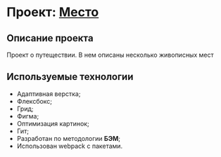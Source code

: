 # Проект: [Место](https://hotess.github.io/mesto/)

Описание проекта
--------------------

Проект о путеществии. В нем описаны несколько живописных мест

Используемые технологии
-----------------------------------
* Адаптивная верстка;
* Флексбокс;
* Грид;
* Фигма;
* Оптимизация картинок;
* Гит;
* Разработан по методологии **БЭМ**;
* Использован webpack с пакетами.